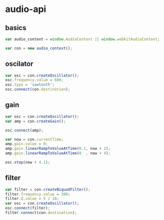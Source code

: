 # audio-api

## basics

```javascript
var audio_context = window.AudioContext || window.webkitAudioContext;

var con = new audio_context();
```

## oscilator

```javascript
var osc = con.createOscillator();
osc.frequency.value = 600;
osc.type = 'sawtooth';
osc.connect(con.destination);
```

## gain

```javascript
var osc = con.createOscillator();
var amp = con.createGain();

osc.connect(amp);

var now = con.currentTime;
amp.gain.value = 0;
amp.gain.linearRampToValueAtTime(0.1, now + 2);
amp.gain.linearRampToValueAtTime(0  , now + 4);

osc.stop(now + 4.1);
```

## filter

```javascript
var filter = con.createBiquadFilter();
filter.frequency.value = 300;
filter.Q.value = 5 / 10;
var osc = con.createOscillator();
osc.connect(filter);
filter.connect(con.destination);
```
